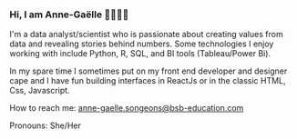 ### Hi, I am Anne-Gaëlle 👋👩🏾‍💻

I'm a data analyst/scientist who is passionate about creating values from data and revealing stories behind numbers. Some technologies I enjoy working with include Python, R, SQL, and BI tools (Tableau/Power Bi). 

In my spare time I sometimes put on my front end developer and designer cape and I have fun building interfaces in ReactJs or in the classic HTML, Css, Javascript. 

How to reach me: anne-gaelle.songeons@bsb-education.com

Pronouns: She/Her 
 
<!--
**annegaelle-sng/annegaelle-sng** is a ✨ _special_ ✨ repository because its `README.md` (this file) appears on your GitHub profile.

Here are some ideas to get you started:

- 🔭 I’m currently working on ...
- 🌱 I’m currently learning ...
- 👯 I’m looking to collaborate on ...
- 🤔 I’m looking for help with ...
- 💬 Ask me about ...
- 📫 How to reach me: ...
- 😄 Pronouns: ...
- ⚡ Fun fact: ...
-->

